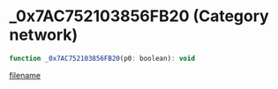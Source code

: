 # _0x7AC752103856FB20 (Category network)

```js
function _0x7AC752103856FB20(p0: boolean): void
```

[filename](_0x7AC752103856FB20_m.md ':include')